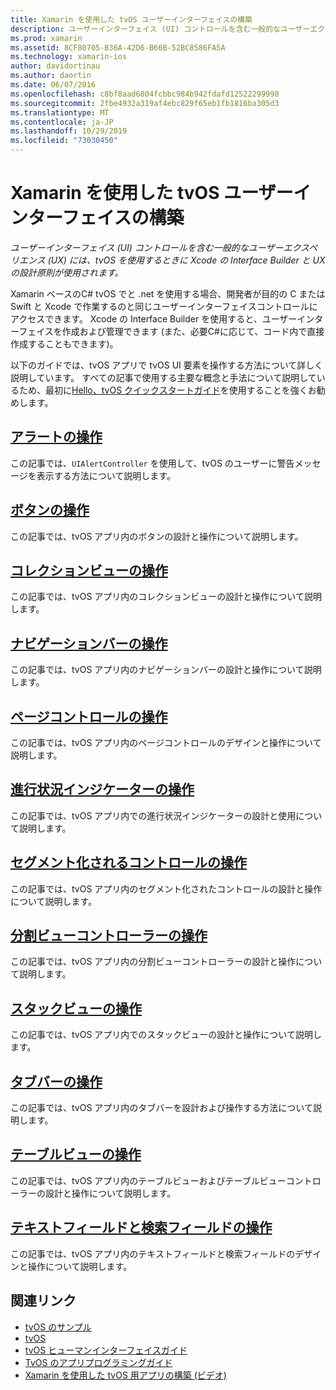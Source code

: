 ```yaml
---
title: Xamarin を使用した tvOS ユーザーインターフェイスの構築
description: ユーザーインターフェイス (UI) コントロールを含む一般的なユーザーエクスペリエンス (UX) には、tvOS を使用するときに Xcode の Interface Builder と UX の設計原則が使用されます。
ms.prod: xamarin
ms.assetid: 8CF80705-B36A-42D6-B66B-52BC8586FA5A
ms.technology: xamarin-ios
author: davidortinau
ms.author: daortin
ms.date: 06/07/2016
ms.openlocfilehash: c8bf8aad6804fcbbc984b942fdafd12522299998
ms.sourcegitcommit: 2fbe4932a319af4ebc829f65eb1fb1816ba305d3
ms.translationtype: MT
ms.contentlocale: ja-JP
ms.lasthandoff: 10/29/2019
ms.locfileid: "73030450"
---
```

# <a name="building-tvos-user-interfaces-with-xamarin"></a>Xamarin を使用した tvOS ユーザーインターフェイスの構築

_ユーザーインターフェイス (UI) コントロールを含む一般的なユーザーエクスペリエンス (UX) には、tvOS を使用するときに Xcode の Interface Builder と UX の設計原則が使用されます。_

Xamarin ベースのC# tvOS でと .net を使用する場合、開発者が目的の C または Swift と Xcode で作業するのと同じユーザーインターフェイスコントロールにアクセスできます。 Xcode の Interface Builder を使用すると、ユーザーインターフェイスを作成および管理できます (また、必要C#に応じて、コード内で直接作成することもできます)。

以下のガイドでは、tvOS アプリで tvOS UI 要素を操作する方法について詳しく説明しています。 すべての記事で使用する主要な概念と手法について説明しているため、最初に[Hello、tvOS クイックスタートガイド](~/ios/tvos/get-started/hello-tvos.md)を使用することを強くお勧めします。

## <a name="working-with-alertsiostvosuser-interfacealertsmd"></a>[アラートの操作](~/ios/tvos/user-interface/alerts.md)

この記事では、`UIAlertController` を使用して、tvOS のユーザーに警告メッセージを表示する方法について説明します。

## <a name="working-with-buttonsiostvosuser-interfacebuttonsmd"></a>[ボタンの操作](~/ios/tvos/user-interface/buttons.md)

この記事では、tvOS アプリ内のボタンの設計と操作について説明します。

## <a name="working-with-collection-viewsiostvosuser-interfacecollection-viewsmd"></a>[コレクションビューの操作](~/ios/tvos/user-interface/collection-views.md)

この記事では、tvOS アプリ内のコレクションビューの設計と操作について説明します。

## <a name="working-with-navigation-barsiostvosuser-interfacenavigation-barsmd"></a>[ナビゲーションバーの操作](~/ios/tvos/user-interface/navigation-bars.md)

この記事では、tvOS アプリ内のナビゲーションバーの設計と操作について説明します。

## <a name="working-with-page-controlsiostvosuser-interfacepage-controlsmd"></a>[ページコントロールの操作](~/ios/tvos/user-interface/page-controls.md)

この記事では、tvOS アプリ内のページコントロールのデザインと操作について説明します。

## <a name="working-with-progress-indicatorsiostvosuser-interfaceprogress-indicatorsmd"></a>[進行状況インジケーターの操作](~/ios/tvos/user-interface/progress-indicators.md)

この記事では、tvOS アプリ内での進行状況インジケーターの設計と使用について説明します。

## <a name="working-with-segmented-controlsiostvosuser-interfacesegmented-controlsmd"></a>[セグメント化されるコントロールの操作](~/ios/tvos/user-interface/segmented-controls.md)

この記事では、tvOS アプリ内のセグメント化されたコントロールの設計と操作について説明します。

## <a name="working-with-split-view-controllersiostvosuser-interfacesplit-viewsmd"></a>[分割ビューコントローラーの操作](~/ios/tvos/user-interface/split-views.md)

この記事では、tvOS アプリ内の分割ビューコントローラーの設計と操作について説明します。

## <a name="working-with-stack-viewsiostvosuser-interfacestacked-viewsmd"></a>[スタックビューの操作](~/ios/tvos/user-interface/stacked-views.md)

この記事では、tvOS アプリ内でのスタックビューの設計と操作について説明します。

## <a name="working-with-tab-barsiostvosuser-interfacetab-barsmd"></a>[タブバーの操作](~/ios/tvos/user-interface/tab-bars.md)

この記事では、tvOS アプリ内のタブバーを設計および操作する方法について説明します。

## <a name="working-with-table-viewsiostvosuser-interfacetable-viewsmd"></a>[テーブルビューの操作](~/ios/tvos/user-interface/table-views.md)

この記事では、tvOS アプリ内のテーブルビューおよびテーブルビューコントローラーの設計と操作について説明します。

## <a name="working-with-text-and-search-fieldsiostvosuser-interfacetext-fields-and-searchmd"></a>[テキストフィールドと検索フィールドの操作](~/ios/tvos/user-interface/text-fields-and-search.md)

この記事では、tvOS アプリ内のテキストフィールドと検索フィールドのデザインと操作について説明します。

## <a name="related-links"></a>関連リンク

- [tvOS のサンプル](https://docs.microsoft.com/samples/browse/?products=xamarin&term=Xamarin.iOS+tvOS)
- [tvOS](https://developer.apple.com/tvos/)
- [tvOS ヒューマンインターフェイスガイド](https://developer.apple.com/tvos/human-interface-guidelines/)
- [TvOS のアプリプログラミングガイド](https://developer.apple.com/library/prerelease/tvos/documentation/General/Conceptual/AppleTV_PG/)
- [Xamarin を使用した tvOS 用アプリの構築 (ビデオ)](https://university.xamarin.com/lightninglectures/tvos-with-xamarin)
